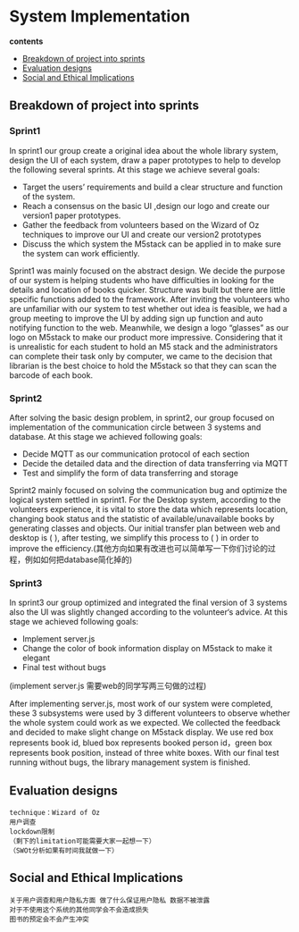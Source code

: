 # System Implementation

**contents**
- [Breakdown of project into sprints](#breakdown-of-project-into-sprints)
- [Evaluation designs](#evaluation-designs)
- [Social and Ethical Implications](#social-and-ethical-implications)


## Breakdown of project into sprints
### Sprint1

In sprint1 our group create a original idea about the whole library system, design the UI of each system, draw a paper prototypes to help to develop the following several sprints. At this stage we achieve several goals:

- Target the users’ requirements and build a clear structure and function of the system.
- Reach a consensus on the basic UI ,design our logo and create our version1 paper prototypes.
- Gather the feedback from volunteers based on the Wizard of Oz techniques to improve our UI and create our version2 prototypes
- Discuss the which system the M5stack can be applied in to make sure the system can work efficiently.

Sprint1 was mainly focused on the abstract design. We decide the purpose of our system is helping students who have difficulties in looking for the details and location of books quicker. Structure was built but there are little specific functions added to the framework. After inviting the volunteers who are unfamiliar with our system to test whether out idea is feasible, we had a group meeting to improve the UI by adding sign up function and auto notifying function to the web. Meanwhile, we design a logo “glasses” as our logo on M5stack to make our product more impressive. Considering that it is unrealistic for each student to hold an M5 stack and the administrators can complete their task only by computer, we came to the decision that librarian is the best choice to hold the M5stack so that they can scan the barcode of each book.

### Sprint2

After solving the basic design problem, in sprint2, our group focused on implementation of the communication circle between 3 systems and database. At this stage we achieved following goals:

- Decide MQTT as our communication protocol of each section
- Decide the detailed data and the direction of data transferring via MQTT
- Test and simplify the form of data transferring and storage

Sprint2 mainly focused on solving the communication bug and optimize the logical system settled in sprint1. For the Desktop system, according to the volunteers experience, it is vital to store the data which represents location, changing book status and the statistic of available/unavailable books by generating classes and objects. Our initial transfer plan between web and desktop is (  ), after testing, we simplify this process to (  ) in order to improve the efficiency.(其他方向如果有改进也可以简单写一下你们讨论的过程，例如如何把database简化掉的)

### Sprint3

In sprint3 our group optimized and integrated the final version of 3 systems also the UI was slightly changed according to the volunteer‘s advice. At this stage we achieved following goals:

- Implement server.js
- Change the color of book information display on M5stack to make it elegant
- Final test without bugs

(implement server.js 需要web的同学写两三句做的过程)

After implementing server.js, most work of our system were completed, these 3 subsystems were used by 3 different volunteers to observe whether the whole system could work as we expected. We collected the feedback and decided to make slight change on M5stack display. We use red box represents book id, blued box represents booked person id，green box represents book position, instead of three white boxes. With our final test running without bugs, the library management system is finished.

    

## Evaluation designs
    technique：Wizard of Oz
    用户调查
    lockdown限制
    （剩下的limitation可能需要大家一起想一下）
    （SWOt分析如果有时间我就做一下）

## Social and Ethical Implications
    关于用户调查和用户隐私方面 做了什么保证用户隐私 数据不被泄露
    对于不使用这个系统的其他同学会不会造成损失
    图书的预定会不会产生冲突
